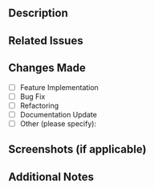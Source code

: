 ## Description
<!-- A clear and concise description of what this pull request does. -->

## Related Issues
<!-- Link any related issues here. Example: Fixes #123 -->

## Changes Made
- [ ] Feature Implementation
- [ ] Bug Fix
- [ ] Refactoring
- [ ] Documentation Update
- [ ] Other (please specify):

## Screenshots (if applicable)
<!-- Add before/after screenshots or GIFs to show the changes visually -->

## Additional Notes
<!-- Add any other context or important information here -->